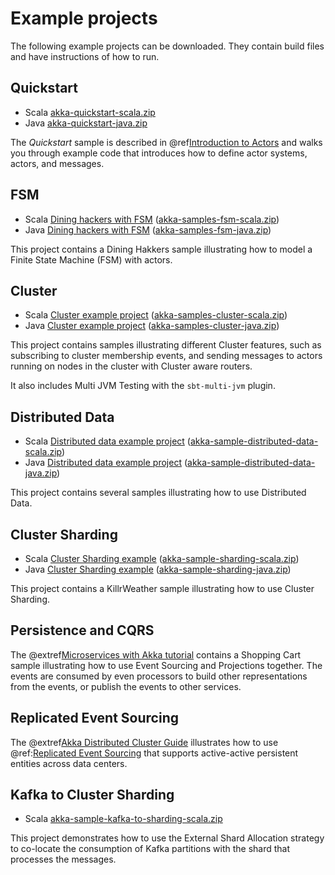 # Example projects

The following example projects can be downloaded. They contain build files and have instructions
of how to run.

## Quickstart

* Scala [akka-quickstart-scala.zip](../attachments/akka-quickstart-scala.zip)
* Java [akka-quickstart-java.zip](../attachments/akka-quickstart-java.zip)
 
The *Quickstart* sample is described in @ref[Introduction to Actors](../typed/actors.md#first-example) and walks you through example code that introduces how to define actor systems, actors, and
messages.

## FSM

* Scala [Dining hackers with FSM](https://github.com/akka/akka/tree/main/samples/akka-sample-fsm-scala) ([akka-samples-fsm-scala.zip](../attachments/akka-samples-fsm-scala.zip))
* Java [Dining hackers with FSM](https://github.com/akka/akka/tree/main/samples/akka-sample-fsm-java) ([akka-samples-fsm-java.zip](../attachments/akka-samples-fsm-java.zip))

This project contains a Dining Hakkers sample illustrating how to model a Finite State Machine (FSM) with actors.

## Cluster

* Scala [Cluster example project](https://github.com/akka/akka/tree/main/samples/akka-sample-cluster-scala#readme) ([akka-samples-cluster-scala.zip](../attachments/akka-samples-cluster-scala.zip))
* Java [Cluster example project](https://github.com/akka/akka/tree/main/samples/akka-sample-cluster-java#readme) ([akka-samples-cluster-java.zip](../attachments/akka-samples-cluster-java.zip))

This project contains samples illustrating different Cluster features, such as
subscribing to cluster membership events, and sending messages to actors running on nodes in the cluster
with Cluster aware routers.

It also includes Multi JVM Testing with the `sbt-multi-jvm` plugin.

## Distributed Data

* Scala [Distributed data example project](https://github.com/akka/akka/tree/main/samples/akka-sample-distributed-data-scala#readme) ([akka-sample-distributed-data-scala.zip](../attachments/akka-sample-distributed-data-scala.zip))
* Java [Distributed data example project](https://github.com/akka/akka/tree/main/samples/akka-sample-distributed-data-java#readme) ([akka-sample-distributed-data-java.zip](../attachments/akka-sample-distributed-data-java.zip))

This project contains several samples illustrating how to use Distributed Data.

## Cluster Sharding

* Scala [Cluster Sharding example](https://github.com/akka/akka/tree/main/samples/akka-sample-sharding-scala#readme) ([akka-sample-sharding-scala.zip](../attachments/akka-sample-sharding-scala.zip))
* Java [Cluster Sharding example](https://github.com/akka/akka/tree/main/samples/akka-sample-sharding-java#readme) ([akka-sample-sharding-java.zip](../attachments/akka-sample-sharding-java.zip))

This project contains a KillrWeather sample illustrating how to use Cluster Sharding.

## Persistence and CQRS

The @extref[Microservices with Akka tutorial](platform-guide:microservices-tutorial/) contains a
Shopping Cart sample illustrating how to use Event Sourcing and Projections together. The events are
consumed by even processors to build other representations from the events, or publish the events
to other services.

## Replicated Event Sourcing

The @extref[Akka Distributed Cluster Guide](akka-distributed-cluster:guide/3-active-active.html) illustrates how to use @ref:[Replicated Event Sourcing](../typed/replicated-eventsourcing.md) that supports
active-active persistent entities across data centers.

## Kafka to Cluster Sharding 

* Scala [akka-sample-kafka-to-sharding-scala.zip](../attachments/akka-sample-kafka-to-sharding-scala.zip)

This project demonstrates how to use the External Shard Allocation strategy to co-locate the consumption of Kafka
partitions with the shard that processes the messages.


